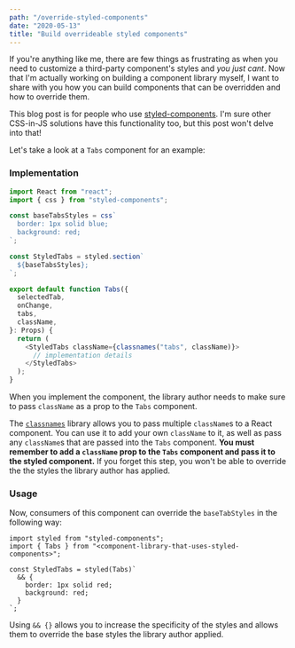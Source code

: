 ```yaml
---
path: "/override-styled-components"
date: "2020-05-13"
title: "Build overrideable styled components"
---
```


If you're anything like me, there are few things as frustrating as when you need to customize a third-party component's styles and _you just cant_. Now that I'm actually working on building a component library myself, I want to share with you how you can build components that can be overridden and how to override them.

This blog post is for people who use [styled-components](https://styled-components.com/). I'm sure other CSS-in-JS solutions have this functionality too, but this post won't delve into that!

Let's take a look at a `Tabs` component for an example:

### Implementation

```typescript
import React from "react";
import { css } from "styled-components";

const baseTabsStyles = css`
  border: 1px solid blue;
  background: red;
`;

const StyledTabs = styled.section`
  ${baseTabsStyles};
`;

export default function Tabs({
  selectedTab,
  onChange,
  tabs,
  className,
}: Props) {
  return (
    <StyledTabs className={classnames("tabs", className)}>
      // implementation details
    </StyledTabs>
  );
}
```

When you implement the component, the library author needs to make sure to pass `className` as a prop to the `Tabs` component.

The [`classnames`](https://www.npmjs.com/package/classnames) library allows you to pass multiple `className`s to a React component. You can use it to add your own `className` to it, as well as pass any `className`s that are passed into the `Tabs` component. **You must remember to add a `className` prop to the `Tabs` component and pass it to the styled component.** If you forget this step, you won't be able to override the the styles the library author has applied.

### Usage

Now, consumers of this component can override the `baseTabStyles` in the following way:

```tsx
import styled from "styled-components";
import { Tabs } from "<component-library-that-uses-styled-components>";

const StyledTabs = styled(Tabs)`
  && {
    border: 1px solid red;
    background: red;
  }
`;
```

Using `&& {}` allows you to increase the specificity of the styles and allows them to override the base styles the library author applied.
